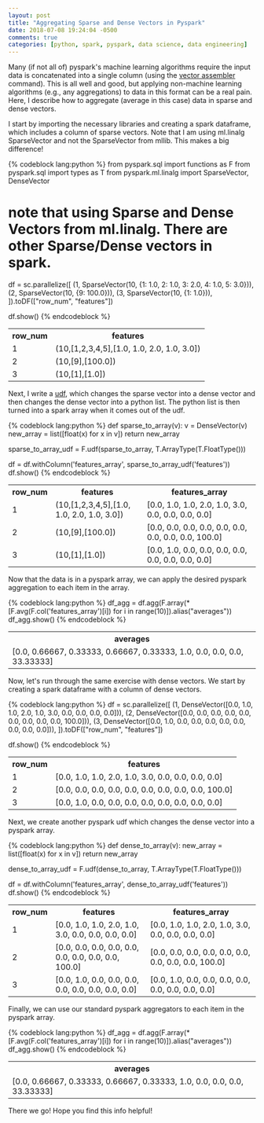 ```yaml
---
layout: post
title: "Aggregating Sparse and Dense Vectors in Pyspark"
date: 2018-07-08 19:24:04 -0500
comments: true
categories: [python, spark, pyspark, data science, data engineering]
---
```


Many (if not all of) pyspark's machine learning algorithms require the input data is concatenated into a single column (using the [vector assembler](https://spark.apache.org/docs/2.3.0/api/python/pyspark.ml.html#pyspark.ml.feature.VectorAssembler) command). This is all well and good, but applying non-machine learning algorithms (e.g., any aggregations) to data in this format can be a real pain. Here, I describe how to aggregate (average in this case) data in sparse and dense vectors.

I start by importing the necessary libraries and creating a spark dataframe, which includes a column of sparse vectors. Note that I am using ml.linalg SparseVector and not the SparseVector from mllib. This makes a big difference!

{% codeblock lang:python %}
from pyspark.sql import functions as F
from pyspark.sql import types as T
from pyspark.ml.linalg import SparseVector, DenseVector
# note that using Sparse and Dense Vectors from ml.linalg. There are other Sparse/Dense vectors in spark.

df = sc.parallelize([
  (1, SparseVector(10, {1: 1.0, 2: 1.0, 3: 2.0, 4: 1.0, 5: 3.0})),
  (2, SparseVector(10, {9: 100.0})),
  (3, SparseVector(10, {1: 1.0})),
]).toDF(["row_num", "features"])

df.show()
{% endcodeblock %}

<table style="width:100%">
 <tr>
   <th>row_num</th>
   <th>features</th>
 </tr>
 <tr>
   <td>1</td>
   <td>(10,[1,2,3,4,5],[1.0, 1.0, 2.0, 1.0, 3.0])</td>
 </tr>
 <tr>
   <td>2</td>
   <td>(10,[9],[100.0])</td>
 </tr>
 <tr>
   <td>3</td>
   <td>(10,[1],[1.0])</td>
 </tr>
</table>

Next, I write a [udf](https://spark.apache.org/docs/2.3.0/api/python/pyspark.sql.html#pyspark.sql.functions.udf), which changes the sparse vector into a dense vector and then changes the dense vector into a python list. The python list is then turned into a spark array when it comes out of the udf.  

{% codeblock lang:python %}
def sparse_to_array(v):
  v = DenseVector(v)
  new_array = list([float(x) for x in v])
  return new_array

sparse_to_array_udf = F.udf(sparse_to_array, T.ArrayType(T.FloatType()))

df = df.withColumn('features_array', sparse_to_array_udf('features'))
df.show()
{% endcodeblock %}

<table style="width:100%">
 <tr>
   <th>row_num</th>
   <th>features</th>
   <th>features_array</th>
 </tr>
 <tr>
   <td>1</td>
   <td>(10,[1,2,3,4,5],[1.0, 1.0, 2.0, 1.0, 3.0])</td>
   <td>[0.0, 1.0, 1.0, 2.0, 1.0, 3.0, 0.0, 0.0, 0.0, 0.0]</td>
 </tr>
 <tr>
   <td>2</td>
   <td>(10,[9],[100.0])</td>
   <td>[0.0, 0.0, 0.0, 0.0, 0.0, 0.0, 0.0, 0.0, 0.0, 100.0]</td>
 </tr>
 <tr>
   <td>3</td>
   <td>(10,[1],[1.0])</td>
   <td>[0.0, 1.0, 0.0, 0.0, 0.0, 0.0, 0.0, 0.0, 0.0, 0.0]</td>
 </tr>
</table>

Now that the data is in a pyspark array, we can apply the desired pyspark aggregation to each item in the array.

{% codeblock lang:python %}
df_agg = df.agg(F.array(*[F.avg(F.col('features_array')[i]) for i in range(10)]).alias("averages"))
df_agg.show()
{% endcodeblock %}

<table style="width:100%">
 <tr>
   <th>averages</th>
 </tr>
 <tr>
   <td>[0.0, 0.66667, 0.33333, 0.66667, 0.33333, 1.0, 0.0, 0.0, 0.0, 33.33333]</td>
 </tr>
</table>

Now, let's run through the same exercise with dense vectors. We start by creating a spark dataframe with a column of dense vectors.

{% codeblock lang:python %}
df = sc.parallelize([
  (1, DenseVector([0.0, 1.0, 1.0, 2.0, 1.0, 3.0, 0.0, 0.0, 0.0, 0.0])),
  (2, DenseVector([0.0, 0.0, 0.0, 0.0, 0.0, 0.0, 0.0, 0.0, 0.0, 100.0])),
  (3, DenseVector([0.0, 1.0, 0.0, 0.0, 0.0, 0.0, 0.0, 0.0, 0.0, 0.0])),
]).toDF(["row_num", "features"])

df.show()
{% endcodeblock %}

<table style="width:100%">
 <tr>
   <th>row_num</th>
   <th>features</th>
 </tr>
 <tr>
   <td>1</td>
   <td>[0.0, 1.0, 1.0, 2.0, 1.0, 3.0, 0.0, 0.0, 0.0, 0.0]</td>
 </tr>
 <tr>
   <td>2</td>
   <td>[0.0, 0.0, 0.0, 0.0, 0.0, 0.0, 0.0, 0.0, 0.0, 100.0]</td>
 </tr>
 <tr>
   <td>3</td>
   <td>[0.0, 1.0, 0.0, 0.0, 0.0, 0.0, 0.0, 0.0, 0.0, 0.0]</td>
 </tr>
</table>

Next, we create another pyspark udf which changes the dense vector into a pyspark array.

{% codeblock lang:python %}
def dense_to_array(v):
  new_array = list([float(x) for x in v])
  return new_array

dense_to_array_udf = F.udf(dense_to_array, T.ArrayType(T.FloatType()))

df = df.withColumn('features_array', dense_to_array_udf('features'))
df.show()
{% endcodeblock %}

<table style="width:100%">
 <tr>
   <th>row_num</th>
   <th>features</th>
   <th>features_array</th>
 </tr>
 <tr>
   <td>1</td>
   <td>[0.0, 1.0, 1.0, 2.0, 1.0, 3.0, 0.0, 0.0, 0.0, 0.0]</td>
   <td>[0.0, 1.0, 1.0, 2.0, 1.0, 3.0, 0.0, 0.0, 0.0, 0.0]</td>
 </tr>
 <tr>
   <td>2</td>
   <td>[0.0, 0.0, 0.0, 0.0, 0.0, 0.0, 0.0, 0.0, 0.0, 100.0]</td>
   <td>[0.0, 0.0, 0.0, 0.0, 0.0, 0.0, 0.0, 0.0, 0.0, 100.0]</td>
 </tr>
 <tr>
   <td>3</td>
   <td>[0.0, 1.0, 0.0, 0.0, 0.0, 0.0, 0.0, 0.0, 0.0, 0.0]</td>
   <td>[0.0, 1.0, 0.0, 0.0, 0.0, 0.0, 0.0, 0.0, 0.0, 0.0]</td>
 </tr>
</table>

Finally, we can use our standard pyspark aggregators to each item in the pyspark array.

{% codeblock lang:python %}
df_agg = df.agg(F.array(*[F.avg(F.col('features_array')[i]) for i in range(10)]).alias("averages"))
df_agg.show()
{% endcodeblock %}

<table style="width:100%">
 <tr>
   <th>averages</th>
 </tr>
 <tr>
   <td>[0.0, 0.66667, 0.33333, 0.66667, 0.33333, 1.0, 0.0, 0.0, 0.0, 33.33333]</td>
 </tr>
</table>

There we go! Hope you find this info helpful!
